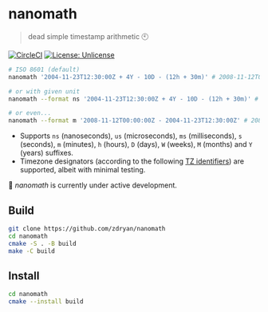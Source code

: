 # nanomath
> dead simple timestamp arithmetic :clock10:

[![CircleCI](https://dl.circleci.com/status-badge/img/gh/zdryan/nanomath/tree/main.svg?style=shield)](https://dl.circleci.com/status-badge/redirect/gh/zdryan/nanomath/tree/main)
[![License: Unlicense](https://img.shields.io/badge/license-Unlicense-blue.svg)]()

```bash
# ISO 8601 (default)
nanomath '2004-11-23T12:30:00Z + 4Y - 10D - (12h + 30m)' # 2008-11-12T00:00:00Z

# or with given unit
nanomath --format ns '2004-11-23T12:30:00Z + 4Y - 10D - (12h + 30m)' # 1226448000000000000ns

# or even...
nanomath --format m '2008-11-12T00:00:00Z - 2004-11-23T12:30:00Z' # 2087250m
```

- Supports `ns` (nanoseconds), `us` (microseconds), `ms` (milliseconds), `s` (seconds), `m` (minutes), `h` (hours), `D` (days), `W` (weeks), `M` (months) and `Y` (years) suffixes.
- Timezone designators (according to the following [TZ identifiers](https://en.wikipedia.org/wiki/List_of_tz_database_time_zones)) are supported, albeit with minimal testing.

:wrench: *nanomath* is currently under active development. 

## Build
```bash
git clone https://github.com/zdryan/nanomath
cd nanomath
cmake -S . -B build
make -C build
```

## Install
```bash
cd nanomath
cmake --install build
```
